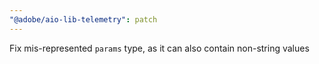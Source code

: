 ```yaml
---
"@adobe/aio-lib-telemetry": patch
---
```


Fix mis-represented `params` type, as it can also contain non-string values
